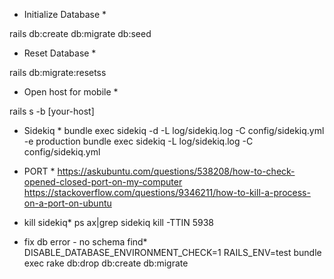 * Initialize Database *

rails db:create db:migrate db:seed

* Reset Database *

rails db:migrate:resetss

* Open host for mobile *

rails s -b [your-host]

* Sidekiq *
bundle exec sidekiq -d -L log/sidekiq.log -C config/sidekiq.yml -e production
bundle exec sidekiq -L log/sidekiq.log -C config/sidekiq.yml
* PORT * 
https://askubuntu.com/questions/538208/how-to-check-opened-closed-port-on-my-computer
https://stackoverflow.com/questions/9346211/how-to-kill-a-process-on-a-port-on-ubuntu

* kill sidekiq*
ps ax|grep sidekiq
 kill -TTIN 5938

 * fix db error - no schema find*
 DISABLE_DATABASE_ENVIRONMENT_CHECK=1 RAILS_ENV=test bundle exec rake db:drop db:create db:migrate
 